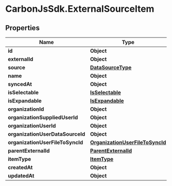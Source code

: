 # CarbonJsSdk.ExternalSourceItem

## Properties

Name | Type | Description | Notes
------------ | ------------- | ------------- | -------------
**id** | **Object** |  | 
**externalId** | **Object** |  | 
**source** | [**DataSourceType**](DataSourceType.md) |  | 
**name** | **Object** |  | 
**syncedAt** | **Object** |  | 
**isSelectable** | [**IsSelectable**](IsSelectable.md) |  | 
**isExpandable** | [**IsExpandable**](IsExpandable.md) |  | 
**organizationId** | **Object** |  | 
**organizationSuppliedUserId** | **Object** |  | 
**organizationUserId** | **Object** |  | 
**organizationUserDataSourceId** | **Object** |  | 
**organizationUserFileToSyncId** | [**OrganizationUserFileToSyncId**](OrganizationUserFileToSyncId.md) |  | 
**parentExternalId** | [**ParentExternalId**](ParentExternalId.md) |  | 
**itemType** | [**ItemType**](ItemType.md) |  | 
**createdAt** | **Object** |  | 
**updatedAt** | **Object** |  | 


